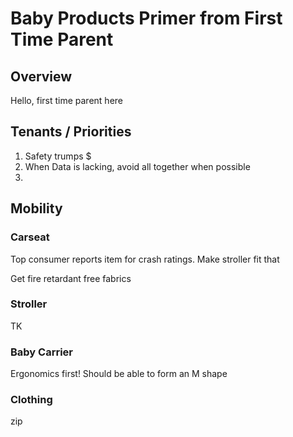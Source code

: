 # Baby Products Primer from First Time Parent

## Overview

Hello, first time parent here

## Tenants / Priorities

1. Safety trumps $
1. When Data is lacking, avoid all together when possible
1. 

## Mobility

### Carseat

Top consumer reports item for crash ratings. Make stroller fit that

Get fire retardant free fabrics

### Stroller

TK

### Baby Carrier

Ergonomics first! Should be able to form an M shape

### Clothing

zip

###

